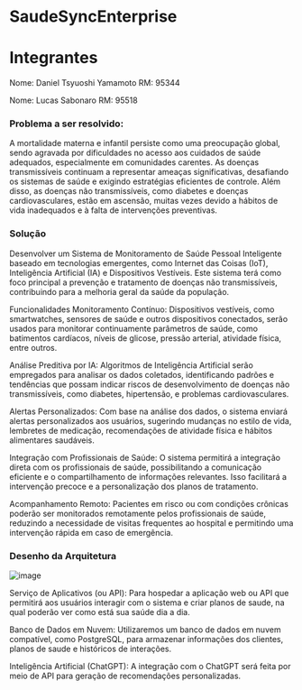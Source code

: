 # SaudeSyncEnterprise

# Integrantes
Nome: Daniel Tsyuoshi Yamamoto  RM: 95344


Nome: Lucas Sabonaro RM: 95518

### Problema a ser resolvido: 
 
A mortalidade materna e infantil persiste como uma preocupação global, sendo agravada por dificuldades no acesso aos cuidados de saúde adequados, especialmente em comunidades carentes. As doenças transmissíveis continuam a representar ameaças significativas, desafiando os sistemas de saúde e exigindo estratégias eficientes de controle. Além disso, as doenças não transmissíveis, como diabetes e doenças cardiovasculares, estão em ascensão, muitas vezes devido a hábitos de vida inadequados e à falta de intervenções preventivas.

### Solução 
 
Desenvolver um Sistema de Monitoramento de Saúde Pessoal Inteligente baseado em tecnologias emergentes, como Internet das Coisas (IoT), Inteligência Artificial (IA) e Dispositivos Vestíveis. Este sistema terá como foco principal a prevenção e tratamento de doenças não transmissíveis, contribuindo para a melhoria geral da saúde da população.


Funcionalidades
Monitoramento Contínuo: Dispositivos vestíveis, como smartwatches, sensores de saúde e outros dispositivos conectados, serão usados para monitorar continuamente parâmetros de saúde, como batimentos cardíacos, níveis de glicose, pressão arterial, atividade física, entre outros.

Análise Preditiva por IA: Algoritmos de Inteligência Artificial serão empregados para analisar os dados coletados, identificando padrões e tendências que possam indicar riscos de desenvolvimento de doenças não transmissíveis, como diabetes, hipertensão, e problemas cardiovasculares.

Alertas Personalizados: Com base na análise dos dados, o sistema enviará alertas personalizados aos usuários, sugerindo mudanças no estilo de vida, lembretes de medicação, recomendações de atividade física e hábitos alimentares saudáveis.

Integração com Profissionais de Saúde: O sistema permitirá a integração direta com os profissionais de saúde, possibilitando a comunicação eficiente e o compartilhamento de informações relevantes. Isso facilitará a intervenção precoce e a personalização dos planos de tratamento.

Acompanhamento Remoto: Pacientes em risco ou com condições crônicas poderão ser monitorados remotamente pelos 
profissionais de saúde, reduzindo a necessidade de visitas frequentes ao hospital e permitindo uma intervenção rápida em 
caso de emergência.

### Desenho da Arquitetura 
![image](https://github.com/DanielTsuyoshi/NutriAiDevops/assets/110398603/045befd2-3a2f-4d42-b105-9c1769e809a6)

Serviço de Aplicativos (ou API): Para hospedar a aplicação web ou API que permitirá aos usuários interagir com o sistema e criar planos de saude, na qual poderão ver como está sua saúde dia a dia. 
 
Banco de Dados em Nuvem: Utilizaremos um banco de dados em nuvem compatível, como PostgreSQL, para armazenar informações dos clientes, planos de saude e históricos de interações. 
 
Inteligência Artificial (ChatGPT): A integração com o ChatGPT será feita por meio de API para geração de recomendações personalizadas. 
